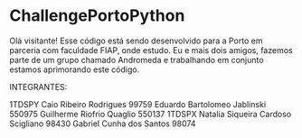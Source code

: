 # ChallengePortoPython
Olá visitante! Esse código está sendo desenvolvido para a Porto em parceria com faculdade FIAP, onde estudo. Eu e mais dois amigos, fazemos parte de um grupo chamado Andromeda e trabalhando em conjunto estamos aprimorando este código.

INTEGRANTES:

1TDSPY
Caio Ribeiro Rodrigues 99759
Eduardo Bartolomeo Jablinski 550975 
Guilherme Riofrio Quaglio 550137
1TDSPX
Natalia Siqueira Cardoso Scigliano 98430
Gabriel Cunha dos Santos 98074
